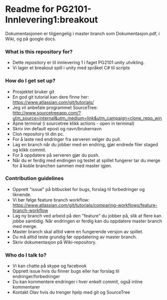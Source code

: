# Readme for PG2101-Innlevering1:breakout #

Dokumentasjonen er tilgjengelig i master branch som Dokumentasjon.pdf, i Wiki, og på google docs.

### What is this repository for? ###

* Dette repository er til innlevering 1 i faget PG2101 unity utvikling.
* Vi lager et breakout spill i unity med språket C# til scripts

### How do I get set up? ###

* Prosjektet bruker git
* En god git tutorial kan dere finne her: https://www.atlassian.com/git/tutorials/
* Jeg vil anbefale programmet SourceTree: http://www.sourcetreeapp.com/?utm_source=internal&utm_medium=link&utm_campaign=clone_repo_win
* Åpne terminal (i sourcetree klikk actions - open in terminal)
* Skriv inn default epost og navn/brukernavn
* Clon repository til din pc.
* For å laste ned endringer fra serveren velger du pull.
* Lag en branch når du jobber med en endring, gjør endrede filer staged og klikk commit.
* For å oppdatere på serveren gjør du push.
* Når du er ferdig med endingen og testet at spillet fungerer tar du merge for å koble branchen sammen med master igjen.

### Contribution guidelines ###

* Opprett "issue" på bitbucket for bugs, forslag til forbedringer og liknende.
* Vi bør følge feature branch workflow: https://www.atlassian.com/git/tutorials/comparing-workflows/feature-branch-workflow
* Lag ny branch ved arbeid på den "feature" du jobber på, slik at flere kan jobbe samtidig. Når endringen er ferdig kan du oppdatere master branch med merge.
* Master branch skal alltid være en fungerende versjon av spillet.
* Du må alltid teste grundig før oppdatering av master branch.
* Skriv dokumentasjon på Wiki-repository.

### Who do I talk to? ###

* Vi kan chatte på skype og facebook
* Opprett issue hvis du finner bugs eller har forslag til endringer/forbedringer
* Du kan kommentere endringer i hver enkelt commit, også inline kommentarer
* Kontakt Olav hvis du trenger hjelp med git og SourceTree
